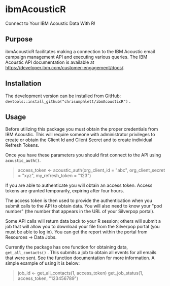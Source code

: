 # ibmAcousticR
Connect to Your IBM Acoustic Data With R!


## Purpose

ibmAcousticR facilitates making a connection to the IBM Acoustic email campaign management API and executing various queries. The IBM Acoustic API documentation is available at <https://developer.ibm.com/customer-engagement/docs/>.


## Installation

The development version can be installed from GitHub: `devtools::install_github("chrisumphlett/ibmAcousticR")` .


## Usage

Before utilizing this package you must obtain the proper credentials from IBM Acoustic. This will require someone with administrator privileges to create or obtain the Client Id and Client Secret and to create individual Refresh Tokens.

Once you have these parameters you should first connect to the API using `acoustic_auth()`.

> access_token <- acoustic_auth(org_client_id = "abc", org_client_secret = "xyz", my_refresh_token = "123")

If you are able to authenticate you will obtain an access token. Access tokens are granted temporarily, expiring after four hours. 

The access token is then used to provide the authentication when you submit calls to the API to obtain data. You will also need to know your "pod number" (the number that appears in the URL of your Silverpop portal). 

Some API calls will return data back to your R session; others will submit a job that will allow you to download your file from the Silverpop portal (you must be able to log in). You can get the report within the portal from Resources -> Data Jobs.

Currently the package has one function for obtaining data, `get_all_contacts()` . This submits a job to obtain all events for all emails that were sent. See the function documentation for more information. A simple example of using it is below:

> job_id <- get_all_contacts(1, access_token)
> get_job_status(1, access_token, "123456789")